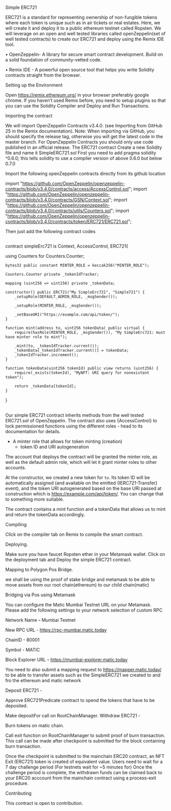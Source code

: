 Simple ERC721 

ERC721 is a standard for representing ownership of non-fungible tokens where each token is unique such as in air tickets or real estates. Here, we will create it and deploy it to a public ethereum testnet called Ropsten. We will leverage on an open and well tested libraries called openZeppelin(set of well tested contracts) to create our ERC721 and deploy using the Remix IDE tool.

•	OpenZeppelin- A library for secure smart contract development. Build on a solid foundation of community-vetted code.

•	Remix IDE -  A powerful open source tool that helps you write Solidity contracts straight from the browser.

Setting up the Environment

Open https://remix.ethereum.org/  in your browser preferably google chrome.
If you haven’t used Remix before, you need to setup plugins so that you can use the Solidity Compiler and Deploy and Run Transactions.
 
Importing the contract
   
We will import OpenZeppelin Contracts v3.4.0. (see Importing from GitHub 25 in the Remix documentation).
Note: When importing via GitHub, you should specify the release tag, otherwise you will get the latest code in the master branch. For OpenZeppelin Contracts you should only use code published in an official release.
The ERC721 contract
Create a new Solidity file and name it SimpleERC721.sol
First you need to add pragma solidity ^0.6.0; this tells solidity to use a compiler version of above 0.6.0 but below 0.7.0

 Import the following openZeppelin contracts directly from its github location

import "https://github.com/OpenZeppelin/openzeppelin-contracts/blob/v3.4.0/contracts/access/AccessControl.sol";
import "https://github.com/OpenZeppelin/openzeppelin-contracts/blob/v3.4.0/contracts/GSN/Context.sol";
import "https://github.com/OpenZeppelin/openzeppelin-contracts/blob/v3.4.0/contracts/utils/Counters.sol";
import "https://github.com/OpenZeppelin/openzeppelin-contracts/blob/v3.4.0/contracts/token/ERC721/ERC721.sol";

Then just add the following contract codes


##

contract simpleErc721 is Context, AccessControl, ERC721{

using Counters for Counters.Counter;

    bytes32 public constant MINTER_ROLE = keccak256("MINTER_ROLE");

    Counters.Counter private _tokenIdTracker;
    
    mapping (uint256 => uint256) private _tokenData;

    constructor() public ERC721("My SimpleErc721", "Simple721") {
        _setupRole(DEFAULT_ADMIN_ROLE, _msgSender());

        _setupRole(MINTER_ROLE, _msgSender());

        _setBaseURI("https://example.com/api/token/");
    }

    function mint(address to, uint256 tokenData) public virtual {
        require(hasRole(MINTER_ROLE, _msgSender()), "My SimpleErc721: must have minter role to mint");

        _mint(to, _tokenIdTracker.current());
        _tokenData[_tokenIdTracker.current()] = tokenData;
        _tokenIdTracker.increment();
    }

    function tokenData(uint256 tokenId) public view returns (uint256) {
        require(_exists(tokenId), "MyNFT: URI query for nonexistent token");

        return _tokenData[tokenId];
    }
}
##

Our simple ERC721 contract inherits methods from the well tested ERC721.sol of OpenZeppelin.
The contract also uses {AccessControl} to lock permissioned functions using the
 different roles - head to its documentation for details.

- A minter role that allows for token minting (creation)
  - token ID and URI autogeneration

The account that deploys the contract will be granted the minter
  role, as well as the default admin role, which will let it grant minter
  roles to other accounts.

At the constructor, we created a new token for `to`. Its token ID will be automatically
      assigned (and available on the emitted {IERC721-Transfer} event), and the token
   URI autogenerated based on the base URI passed at construction which is https://example.com/api/token/. You can change that to something more suitable.

The contract contains a mint function and a tokenData that allows us to mint and return the tokenData accordingly.

Compiling

Click on the compiler tab on Remix to compile the smart contract.

Deploying.

Make sure you have faucet Ropsten ether in your Metamask wallet. Click on the deployment tab and Deploy the simple ERC721 contract.


Mapping to Polygon Pos Bridge.

we shall be using the proof of stake bridge and metamask to be able to move assets from our root chain(ethereum) to our child chain(matic)

Bridging via Pos using Metamask


You can configure the Matic Mumbai Testnet URL on your Metamask.
Please add the following settings to your network selection of custom RPC

Network Name – Mumbai Testnet

New RPC URL  - https://rpc-mumbai.matic.today

ChainID  - 80001

Symbol  - MATIC

Block Explorer URL – https://mumbai-explorer.matic.today

You need to also submit a mapping request to https://mapper.matic.today/ to be able to transfer assets such as the SimpleERC721 we created to and fro the ethereum and matic network


Deposit ERC721 -

Approve ERC721Predicate contract to spend the tokens that have to be deposited.

Make depositFor call on RootChainManager.
Withdraw ERC721 -

Burn tokens on matic chain.

Call exit function on RootChainManager to submit proof of burn transaction. This call can be made after checkpoint is submitted for the block containing burn transaction.


Once the checkpoint is submitted to the mainchain ERC20 contract, an NFT Exit (ERC721) token is created of equivalent value. Users need to wait for a 7 day challenge period (For testnets wait for ~5 minutes for)
Once the challenge period is complete, the withdrawn funds can be claimed back to your ERC20 acccount from the mainchain contract using a process-exit procedure.


Contributing

This contract is open to contribution.
